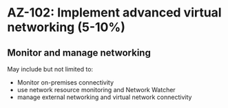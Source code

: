 # AZ-102: Implement advanced virtual networking (5-10%)
## Monitor and manage networking
May include but not limited to:
* Monitor on-premises connectivity
* use network resource monitoring and Network Watcher
* manage external networking and virtual network connectivity
